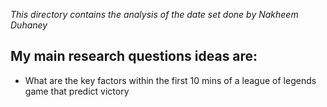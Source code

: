 *This directory contains the analysis of the date set done by Nakheem Duhaney*


<h2>My main research questions ideas are:</h2>

- What are the key factors within the first 10 mins of a league of legends game that predict victory 